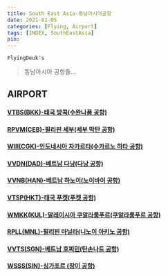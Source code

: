 ```yaml
---
title: South East Asia-동남아시아공항
date: 2021-01-05
categories: [Flying, Airport]
tags: [INDEX, SouthEastAsia]
pin:
---
```


`FlyingDeuk's`
>동남아시아 공항들... <br>

## AIRPORT

#### [VTBS(BKK)-태국 방콕(수완나품 공항)](/posts/VTBS-BKK/)

#### [RPVM(CEB)-필리핀 세부(세부 막탄 공항)](/posts/RPVM-CEB/)

#### [WIII(CGK)-인도네시아 자카르타(수카르노 하타 공항)](/posts/WIII-CGK/)

#### [VVDN(DAD)-베트남 다낭(다낭 공항)](/posts/VVND-DAD/)

#### [VVNB(HAN)-베트남 하노이(노이바이 공항)](/posts/VVNB-HAN/)

#### [VTSP(HKT)-태국 푸켓(푸켓 공항)](/posts/VTSP-HKT/)

#### [WMKK(KUL)-말레이시아 쿠알라룸푸르(쿠알라룸푸르 공항)](/posts/WMKK-KUL/)

#### [RPLL(MNL)-필리핀 마닐라(니노이 아키노 공항)](/posts/RPLL-MNL/)

#### [VVTS(SGN)-베트남 호찌민(탄손나트 공항)](/posts/VVTS-SGN/)

#### [WSSS(SIN)-싱가포르 (창이 공항)](/posts/WSSS-SIN/)
